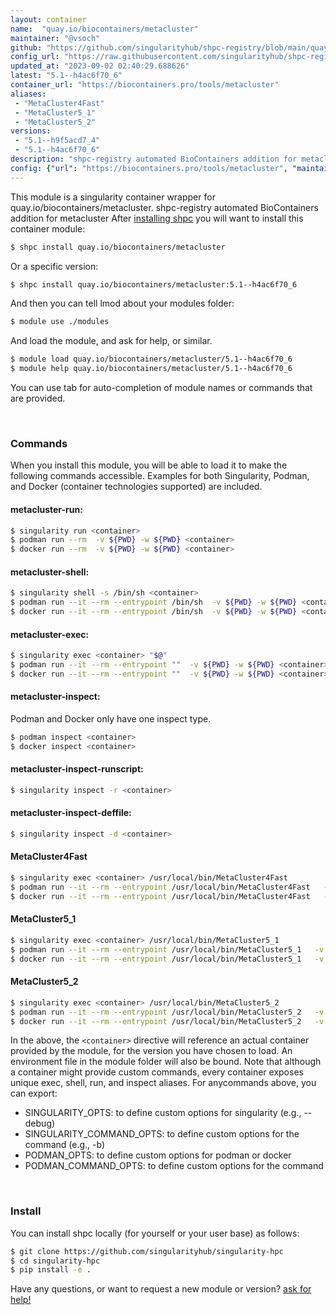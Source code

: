 ```yaml
---
layout: container
name:  "quay.io/biocontainers/metacluster"
maintainer: "@vsoch"
github: "https://github.com/singularityhub/shpc-registry/blob/main/quay.io/biocontainers/metacluster/container.yaml"
config_url: "https://raw.githubusercontent.com/singularityhub/shpc-registry/main/quay.io/biocontainers/metacluster/container.yaml"
updated_at: "2023-09-02 02:40:29.688626"
latest: "5.1--h4ac6f70_6"
container_url: "https://biocontainers.pro/tools/metacluster"
aliases:
 - "MetaCluster4Fast"
 - "MetaCluster5_1"
 - "MetaCluster5_2"
versions:
 - "5.1--h9f5acd7_4"
 - "5.1--h4ac6f70_6"
description: "shpc-registry automated BioContainers addition for metacluster"
config: {"url": "https://biocontainers.pro/tools/metacluster", "maintainer": "@vsoch", "description": "shpc-registry automated BioContainers addition for metacluster", "latest": {"5.1--h4ac6f70_6": "sha256:e01c15f812b89a041aa16a10d93352c7a4b9f533918468a26cbfb0b8f21961a8"}, "tags": {"5.1--h9f5acd7_4": "sha256:332254c868999fcb1ad8329f9f81e48fbe52e35ba76514c866e6351f1ef5fac0", "5.1--h4ac6f70_6": "sha256:e01c15f812b89a041aa16a10d93352c7a4b9f533918468a26cbfb0b8f21961a8"}, "docker": "quay.io/biocontainers/metacluster", "aliases": {"MetaCluster4Fast": "/usr/local/bin/MetaCluster4Fast", "MetaCluster5_1": "/usr/local/bin/MetaCluster5_1", "MetaCluster5_2": "/usr/local/bin/MetaCluster5_2"}}
---
```


This module is a singularity container wrapper for quay.io/biocontainers/metacluster.
shpc-registry automated BioContainers addition for metacluster
After [installing shpc](#install) you will want to install this container module:


```bash
$ shpc install quay.io/biocontainers/metacluster
```

Or a specific version:

```bash
$ shpc install quay.io/biocontainers/metacluster:5.1--h4ac6f70_6
```

And then you can tell lmod about your modules folder:

```bash
$ module use ./modules
```

And load the module, and ask for help, or similar.

```bash
$ module load quay.io/biocontainers/metacluster/5.1--h4ac6f70_6
$ module help quay.io/biocontainers/metacluster/5.1--h4ac6f70_6
```

You can use tab for auto-completion of module names or commands that are provided.

<br>

### Commands

When you install this module, you will be able to load it to make the following commands accessible.
Examples for both Singularity, Podman, and Docker (container technologies supported) are included.

#### metacluster-run:

```bash
$ singularity run <container>
$ podman run --rm  -v ${PWD} -w ${PWD} <container>
$ docker run --rm  -v ${PWD} -w ${PWD} <container>
```

#### metacluster-shell:

```bash
$ singularity shell -s /bin/sh <container>
$ podman run --it --rm --entrypoint /bin/sh  -v ${PWD} -w ${PWD} <container>
$ docker run --it --rm --entrypoint /bin/sh  -v ${PWD} -w ${PWD} <container>
```

#### metacluster-exec:

```bash
$ singularity exec <container> "$@"
$ podman run --it --rm --entrypoint ""  -v ${PWD} -w ${PWD} <container> "$@"
$ docker run --it --rm --entrypoint ""  -v ${PWD} -w ${PWD} <container> "$@"
```

#### metacluster-inspect:

Podman and Docker only have one inspect type.

```bash
$ podman inspect <container>
$ docker inspect <container>
```

#### metacluster-inspect-runscript:

```bash
$ singularity inspect -r <container>
```

#### metacluster-inspect-deffile:

```bash
$ singularity inspect -d <container>
```


#### MetaCluster4Fast

```bash
$ singularity exec <container> /usr/local/bin/MetaCluster4Fast
$ podman run --it --rm --entrypoint /usr/local/bin/MetaCluster4Fast   -v ${PWD} -w ${PWD} <container> -c " $@"
$ docker run --it --rm --entrypoint /usr/local/bin/MetaCluster4Fast   -v ${PWD} -w ${PWD} <container> -c " $@"
```


#### MetaCluster5_1

```bash
$ singularity exec <container> /usr/local/bin/MetaCluster5_1
$ podman run --it --rm --entrypoint /usr/local/bin/MetaCluster5_1   -v ${PWD} -w ${PWD} <container> -c " $@"
$ docker run --it --rm --entrypoint /usr/local/bin/MetaCluster5_1   -v ${PWD} -w ${PWD} <container> -c " $@"
```


#### MetaCluster5_2

```bash
$ singularity exec <container> /usr/local/bin/MetaCluster5_2
$ podman run --it --rm --entrypoint /usr/local/bin/MetaCluster5_2   -v ${PWD} -w ${PWD} <container> -c " $@"
$ docker run --it --rm --entrypoint /usr/local/bin/MetaCluster5_2   -v ${PWD} -w ${PWD} <container> -c " $@"
```



In the above, the `<container>` directive will reference an actual container provided
by the module, for the version you have chosen to load. An environment file in the
module folder will also be bound. Note that although a container
might provide custom commands, every container exposes unique exec, shell, run, and
inspect aliases. For anycommands above, you can export:

 - SINGULARITY_OPTS: to define custom options for singularity (e.g., --debug)
 - SINGULARITY_COMMAND_OPTS: to define custom options for the command (e.g., -b)
 - PODMAN_OPTS: to define custom options for podman or docker
 - PODMAN_COMMAND_OPTS: to define custom options for the command

<br>

### Install

You can install shpc locally (for yourself or your user base) as follows:

```bash
$ git clone https://github.com/singularityhub/singularity-hpc
$ cd singularity-hpc
$ pip install -e .
```

Have any questions, or want to request a new module or version? [ask for help!](https://github.com/singularityhub/singularity-hpc/issues)